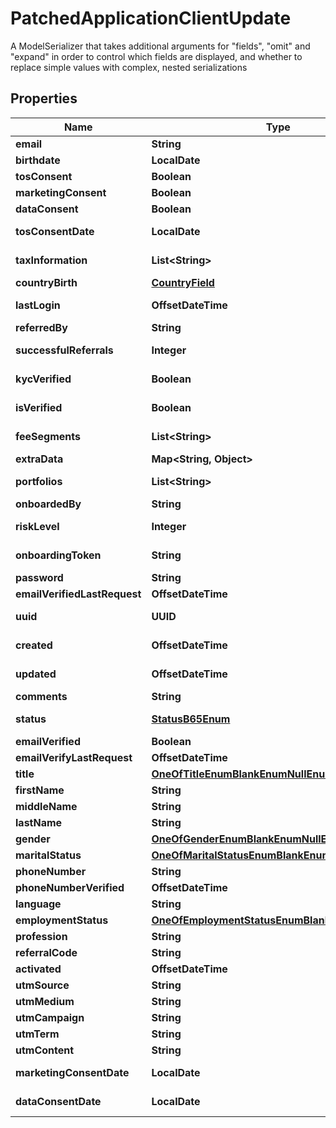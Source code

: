 

# PatchedApplicationClientUpdate

A ModelSerializer that takes additional arguments for \"fields\", \"omit\" and \"expand\" in order to control which fields are displayed, and whether to replace simple values with complex, nested serializations

## Properties

Name | Type | Description | Notes
------------ | ------------- | ------------- | -------------
**email** | **String** |  |  [optional]
**birthdate** | **LocalDate** |  |  [optional]
**tosConsent** | **Boolean** |  |  [optional]
**marketingConsent** | **Boolean** |  |  [optional]
**dataConsent** | **Boolean** |  |  [optional]
**tosConsentDate** | **LocalDate** |  |  [optional] [readonly]
**taxInformation** | **List&lt;String&gt;** |  |  [optional] [readonly]
**countryBirth** | [**CountryField**](CountryField.md) |  |  [optional]
**lastLogin** | **OffsetDateTime** |  |  [optional] [readonly]
**referredBy** | **String** |  |  [optional]
**successfulReferrals** | **Integer** |  |  [optional] [readonly]
**kycVerified** | **Boolean** |  |  [optional] [readonly]
**isVerified** | **Boolean** |  |  [optional] [readonly]
**feeSegments** | **List&lt;String&gt;** |  |  [optional] [readonly]
**extraData** | **Map&lt;String, Object&gt;** |  |  [optional]
**portfolios** | **List&lt;String&gt;** |  |  [optional] [readonly]
**onboardedBy** | **String** |  |  [optional]
**riskLevel** | **Integer** |  |  [optional] [readonly]
**onboardingToken** | **String** |  |  [optional] [readonly]
**password** | **String** |  |  [optional]
**emailVerifiedLastRequest** | **OffsetDateTime** |  |  [optional]
**uuid** | **UUID** |  |  [optional] [readonly]
**created** | **OffsetDateTime** |  |  [optional] [readonly]
**updated** | **OffsetDateTime** |  |  [optional] [readonly]
**comments** | **String** |  |  [optional]
**status** | [**StatusB65Enum**](StatusB65Enum.md) |  |  [optional] [readonly]
**emailVerified** | **Boolean** |  |  [optional]
**emailVerifyLastRequest** | **OffsetDateTime** |  |  [optional]
**title** | [**OneOfTitleEnumBlankEnumNullEnum**](OneOfTitleEnumBlankEnumNullEnum.md) |  |  [optional]
**firstName** | **String** |  |  [optional]
**middleName** | **String** |  |  [optional]
**lastName** | **String** |  |  [optional]
**gender** | [**OneOfGenderEnumBlankEnumNullEnum**](OneOfGenderEnumBlankEnumNullEnum.md) |  |  [optional]
**maritalStatus** | [**OneOfMaritalStatusEnumBlankEnumNullEnum**](OneOfMaritalStatusEnumBlankEnumNullEnum.md) |  |  [optional]
**phoneNumber** | **String** |  |  [optional]
**phoneNumberVerified** | **OffsetDateTime** |  |  [optional]
**language** | **String** |  |  [optional]
**employmentStatus** | [**OneOfEmploymentStatusEnumBlankEnumNullEnum**](OneOfEmploymentStatusEnumBlankEnumNullEnum.md) |  |  [optional]
**profession** | **String** |  |  [optional]
**referralCode** | **String** |  |  [optional]
**activated** | **OffsetDateTime** |  |  [optional]
**utmSource** | **String** |  |  [optional]
**utmMedium** | **String** |  |  [optional]
**utmCampaign** | **String** |  |  [optional]
**utmTerm** | **String** |  |  [optional]
**utmContent** | **String** |  |  [optional]
**marketingConsentDate** | **LocalDate** |  |  [optional] [readonly]
**dataConsentDate** | **LocalDate** |  |  [optional] [readonly]



